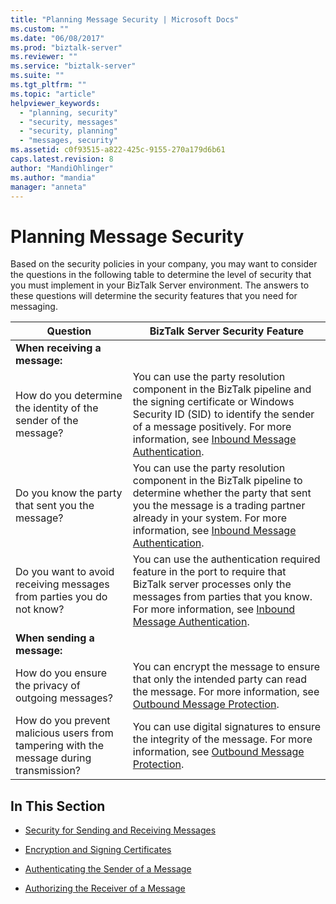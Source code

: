 ```yaml
---
title: "Planning Message Security | Microsoft Docs"
ms.custom: ""
ms.date: "06/08/2017"
ms.prod: "biztalk-server"
ms.reviewer: ""
ms.service: "biztalk-server"
ms.suite: ""
ms.tgt_pltfrm: ""
ms.topic: "article"
helpviewer_keywords: 
  - "planning, security"
  - "security, messages"
  - "security, planning"
  - "messages, security"
ms.assetid: c0f93515-a822-425c-9155-270a179d6b61
caps.latest.revision: 8
author: "MandiOhlinger"
ms.author: "mandia"
manager: "anneta"
---
```

# Planning Message Security
Based on the security policies in your company, you may want to consider the questions in the following table to determine the level of security that you must implement in your BizTalk Server environment. The answers to these questions will determine the security features that you need for messaging.  
  
|Question|BizTalk Server Security Feature|  
|--------------|-------------------------------------|  
|**When receiving a message:**||  
|How do you determine the identity of the sender of the message?|You can use the party resolution component in the BizTalk pipeline and the signing certificate or Windows Security ID (SID) to identify the sender of a message positively. For more information, see [Inbound Message Authentication](../core/inbound-message-authentication.md).|  
|Do you know the party that sent you the message?|You can use the party resolution component in the BizTalk pipeline to determine whether the party that sent you the message is a trading partner already in your system. For more information, see [Inbound Message Authentication](../core/inbound-message-authentication.md).|  
|Do you want to avoid receiving messages from parties you do not know?|You can use the authentication required feature in the port to require that BizTalk server processes only the messages from parties that you know. For more information, see [Inbound Message Authentication](../core/inbound-message-authentication.md).|  
|**When sending a message:**||  
|How do you ensure the privacy of outgoing messages?|You can encrypt the message to ensure that only the intended party can read the message. For more information, see [Outbound Message Protection](../core/outbound-message-protection.md).|  
|How do you prevent malicious users from tampering with the message during transmission?|You can use digital signatures to ensure the integrity of the message. For more information, see [Outbound Message Protection](../core/outbound-message-protection.md).|  
  
## In This Section  
  
-   [Security for Sending and Receiving Messages](../core/security-for-sending-and-receiving-messages.md)  
  
-   [Encryption and Signing Certificates](../core/encryption-and-signing-certificates.md)  
  
-   [Authenticating the Sender of a Message](../core/authenticating-the-sender-of-a-message.md)  
  
-   [Authorizing the Receiver of a Message](../core/authorizing-the-receiver-of-a-message.md)